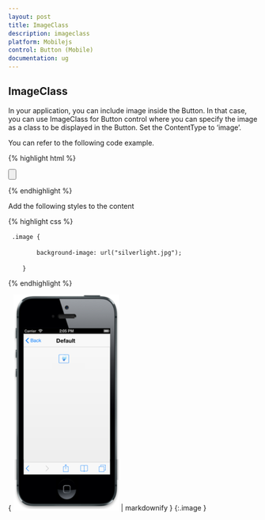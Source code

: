 ```yaml
---
layout: post
title: ImageClass
description: imageclass
platform: Mobilejs
control: Button (Mobile)
documentation: ug
---
```


## ImageClass

In your application, you can include image inside the Button. In that case, you can use ImageClass for Button control where you can specify the image as a class to be displayed in the Button. Set the ContentType to ‘image’. 

You can refer to the following code example.

{% highlight html %}



 <input id="sample_button" type="button" data-role="ejmbutton" data-ej-contenttype="image" data-ej-imageclass="image" />





{% endhighlight %}



Add the following styles to the content

{% highlight css %}

     .image {

            background-image: url("silverlight.jpg");

        }



{% endhighlight %}



{ ![C:/Users/deepal/AppData/Local/Temp/SNAGHTML2abcd1f9.PNG](ImageClass_images/ImageClass_img1.png) | markdownify }
{:.image }


